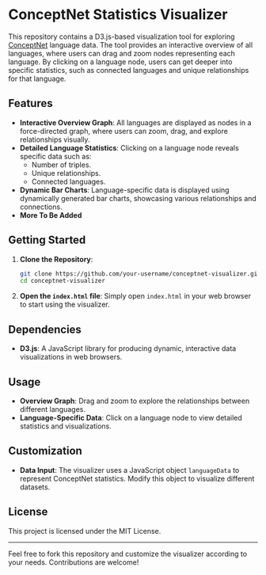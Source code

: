 # ConceptNet Statistics Visualizer

This repository contains a D3.js-based visualization tool for exploring [ConceptNet](https://conceptnet.io/) language data. The tool provides an interactive overview of all languages, where users can drag and zoom nodes representing each language. By clicking on a language node, users can get deeper into specific statistics, such as connected languages and unique relationships for that language. 

## Features

- **Interactive Overview Graph**: All languages are displayed as nodes in a force-directed graph, where users can zoom, drag, and explore relationships visually.
- **Detailed Language Statistics**: Clicking on a language node reveals specific data such as:
  - Number of triples.
  - Unique relationships.
  - Connected languages.
- **Dynamic Bar Charts**: Language-specific data is displayed using dynamically generated bar charts, showcasing various relationships and connections.
- **More To Be Added**

## Getting Started

1. **Clone the Repository**:
    ```bash
    git clone https://github.com/your-username/conceptnet-visualizer.git
    cd conceptnet-visualizer
    ```

2. **Open the `index.html` file**:
    Simply open `index.html` in your web browser to start using the visualizer.

## Dependencies

- **D3.js**: A JavaScript library for producing dynamic, interactive data visualizations in web browsers.

## Usage

- **Overview Graph**: Drag and zoom to explore the relationships between different languages.
- **Language-Specific Data**: Click on a language node to view detailed statistics and visualizations.

## Customization

- **Data Input**: The visualizer uses a JavaScript object `languageData` to represent ConceptNet statistics. Modify this object to visualize different datasets.

## License

This project is licensed under the MIT License.

---

Feel free to fork this repository and customize the visualizer according to your needs. Contributions are welcome!
